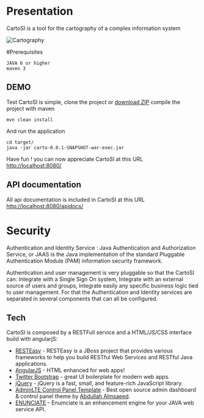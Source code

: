 # Presentation
CartoSI is a tool for the cartography of a complex information system 

![](https://github.com/TheMalloum/cartosi/blob/master/src/main/webapp/cartosi/img/logo.png "Cartography" )

#Prerequisites

	JAVA 6 or higher
	maven 3


## DEMO
Test CartoSI is simple, clone the project or [download ZIP]
compile the project with maven

    mvn clean install
  

And run the application 

    cd target/
    java -jar carto-0.0.1-SNAPSHOT-war-exec.jar


Have fun ! you can now appreciate CartoSI at this URL [http://localhost:8080/]
 
## API documentation

All api documentation is included in CartoSI at this URL [http://localhost:8080/apidocs/]
 


# Security

Authentication and Identity Service : Java Authentication and Authorization Service, or JAAS is the Java implementation of the standard Pluggable Authentication Module (PAM) information security framework.

Authentication and user management is very pluggable so that the CartoSI can:
Integrate with a Single Sign On system,
Integrate with an external source of users and groups,
Integrate easily any specific business logic tied to user management.
For that the Authentication and Identity services are separated in several components that can all be configured.

 
## Tech

CartoSI is composed by a RESTFull service and a HTML/JS/CSS interface build with angularjS:

* [RESTEasy] - RESTEasy is a JBoss project that provides various frameworks to help you build RESTful Web Services and RESTful Java applications.
* [AngularJS] - HTML enhanced for web apps!
* [Twitter Bootstrap] - great UI boilerplate for modern web apps.
* [jQuery] - jQuery is a fast, small, and feature-rich JavaScript library.
* [AdminLTE Control Panel Template] - Best open source admin dashboard & control panel theme by [Abdullah Almsaeed].
* [ENUNCIATE] - Enumciate is an enhancement engine for your JAVA web service API.
 

[download ZIP]: <https://github.com/TheMalloum/cartosi/archive/master.zip>
[Twitter Bootstrap]: <http://twitter.github.com/bootstrap/>
[jQuery]: <http://jquery.com>
[AngularJS]: <http://angularjs.org>
[RESTEasy]: http://resteasy.jboss.org/
[http://localhost:8080/]: http://localhost:8080/
[http://localhost:8080/apidocs/]: http://localhost:8080/apidocs/
[AdminLTE Control Panel Template]:  https://almsaeedstudio.com/
[Abdullah Almsaeed]: https://almsaeedstudio.com/about
[ENUNCIATE]: http://enunciate.webcohesion.com/

   